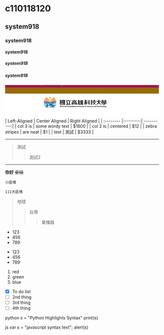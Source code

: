 # c110118120
## system918
### system918
#### system918
##### system918
##### system918
![NKUST](nkust.png "高科大")
| Left-Aligned | Center Aligned | Right Aligned |
| :-------- |:--------:| ----------:|
| col 3 is | some wordy text | $1600 |
| col 2 is | centered | $12 |
| zebra stripes | are neat | $1 |
| test | 測試 | $3333 |


---
> 測試
>> 測試2  
***

 **你好** ~~安紐~~  

 `小區塊 ` 

 
```
111大區塊
```

>地球
>>台灣
>>>某條路

 * 123
 * 456
 * 789

 - 123
 - 456
 - 789

 1. red
 2. green
 3. blue
 
- [x] To do list
- [ ] 2nd thing
- [ ] 3rd thing
- [ ] 4th thing

python
s = "Python Highlights Syntax"
print(s) 

js
var s = "javascript syntax text";
alert(s)
